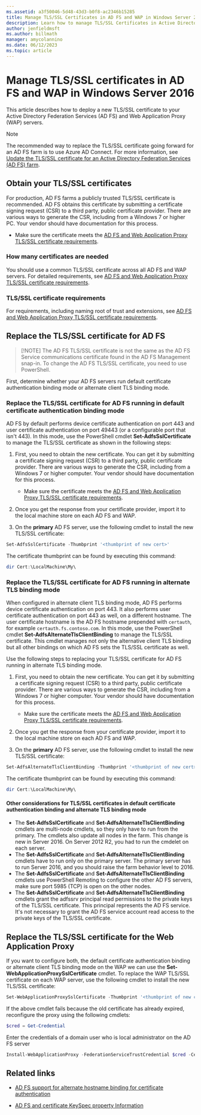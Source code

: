 ```yaml
---
ms.assetid: a3f50046-5d48-43d3-b0f8-ac2346b15285
title: Manage TLS/SSL Certificates in AD FS and WAP in Windows Server 2016
description: Learn how to manage TLS/SSL Certificates in Active Directory Federation Services (AD FS) and WAP in Windows Server 2016.
author: jenfieldmsft
ms.author: billmath
manager: amycolannino
ms.date: 06/12/2023
ms.topic: article
---
```


# Manage TLS/SSL certificates in AD FS and WAP in Windows Server 2016

This article describes how to deploy a new TLS/SSL certificate to your Active Directory Federation Services (AD FS) and Web Application Proxy (WAP) servers.

>[!NOTE]
>The recommended way to replace the TLS/SSL certificate going forward for an AD FS farm is to use Azure AD Connect. For more information, see [Update the TLS/SSL certificate for an Active Directory Federation Services (AD FS) farm](/azure/active-directory/connect/active-directory-aadconnectfed-ssl-update).

## Obtain your TLS/SSL certificates

For production, AD FS farms a publicly trusted TLS/SSL certificate is recommended. AD FS obtains this certificate by submitting a certificate signing request (CSR) to a third party, public certificate provider. There are various ways to generate the CSR, including from a Windows 7 or higher PC. Your vendor should have documentation for this process.

- Make sure the certificate meets the [AD FS and Web Application Proxy TLS/SSL certificate requirements](../overview/ad-fs-requirements.md#BKMK_1).

### How many certificates are needed

You should use a common TLS/SSL certificate across all AD FS and WAP servers. For detailed requirements, see [AD FS and Web Application Proxy TLS/SSL certificate requirements](../overview/ad-fs-requirements.md#BKMK_1).

### TLS/SSL certificate requirements

For requirements, including naming root of trust and extensions, see [AD FS and Web Application Proxy TLS/SSL certificate requirements](../overview/ad-fs-requirements.md#BKMK_1).

## Replace the TLS/SSL certificate for AD FS
>
> [!NOTE]
> The AD FS TLS/SSL certificate is not the same as the AD FS Service communications certificate found in the AD FS Management snap-in. To change the AD FS TLS/SSL certificate, you need to use PowerShell.

First, determine whether your AD FS servers run default certificate authentication binding mode or alternate client TLS binding mode.

### Replace the TLS/SSL certificate for AD FS running in default certificate authentication binding mode

AD FS by default performs device certificate authentication on port 443 and user certificate authentication on port 49443 (or a configurable port that isn't 443).
In this mode, use the PowerShell cmdlet **Set-AdfsSslCertificate** to manage the TLS/SSL certificate as shown in the following steps:

1. First, you need to obtain the new certificate. You can get it by submitting a certificate signing request (CSR) to a third party, public certificate provider. There are various ways to generate the CSR, including from a Windows 7 or higher computer. Your vendor should have documentation for this process.

    - Make sure the certificate meets the [AD FS and Web Application Proxy TLS/SSL certificate requirements](../overview/ad-fs-requirements.md#BKMK_1).

1. Once you get the response from your certificate provider, import it to the local machine store on each AD FS and WAP.

1. On the **primary** AD FS server, use the following cmdlet to install the new TLS/SSL certificate:

```powershell
Set-AdfsSslCertificate -Thumbprint '<thumbprint of new cert>'
```

The certificate thumbprint can be found by executing this command:

```powershell
dir Cert:\LocalMachine\My\
```

### Replace the TLS/SSL certificate for AD FS running in alternate TLS binding mode

When configured in alternate client TLS binding mode, AD FS performs device certificate authentication on port 443. It also performs user certificate authentication on port 443 as well, on a different hostname. The user certificate hostname is the AD FS hostname prepended with `certauth`, for example `certauth.fs.contoso.com`.
In this mode, use the PowerShell cmdlet **Set-AdfsAlternateTlsClientBinding** to manage the TLS/SSL certificate. This cmdlet manages not only the alternative client TLS binding but all other bindings on which AD FS sets the TLS/SSL certificate as well.

Use the following steps to replacing your TLS/SSL certificate for AD FS running in alternate TLS binding mode.

1. First, you need to obtain the new certificate. You can get it by submitting a certificate signing request (CSR) to a third party, public certificate provider. There are various ways to generate the CSR, including from a Windows 7 or higher computer. Your vendor should have documentation for this process.

    - Make sure the certificate meets the [AD FS and Web Application Proxy TLS/SSL certificate requirements](../overview/ad-fs-requirements.md#BKMK_1).

1. Once you get the response from your certificate provider, import it to the local machine store on each AD FS and WAP.

1. On the **primary** AD FS server, use the following cmdlet to install the new TLS/SSL certificate:

```powershell
Set-AdfsAlternateTlsClientBinding -Thumbprint '<thumbprint of new cert>'
```

The certificate thumbprint can be found by executing this command:

```powershell
dir Cert:\LocalMachine\My\
```

#### Other considerations for TLS/SSL certificates in default certificate authentication binding and alternate TLS binding mode

- The **Set-AdfsSslCertificate** and **Set-AdfsAlternateTlsClientBinding** cmdlets are multi-node cmdlets, so they only have to run from the primary. The cmdlets also update all nodes in the farm. This change is new in Server 2016. On Server 2012 R2, you had to run the cmdelet on each server.
- The **Set-AdfsSslCertificate** and **Set-AdfsAlternateTlsClientBinding** cmdlets have to run only on the primary server. The primary server has to run Server 2016, and you should raise the farm behavior level to 2016.
- The **Set-AdfsSslCertificate** and **Set-AdfsAlternateTlsClientBinding** cmdlets use PowerShell Remoting to configure the other AD FS servers, make sure port 5985 (TCP) is open on the other nodes.
- The **Set-AdfsSslCertificate** and **Set-AdfsAlternateTlsClientBinding** cmdlets grant the adfssrv principal read permissions to the private keys of the TLS/SSL certificate. This principal represents the AD FS service. It's not necessary to grant the AD FS service account read access to the private keys of the TLS/SSL certificate.

## Replace the TLS/SSL certificate for the Web Application Proxy

If you want to configure both, the default certificate authentication binding or alternate client TLS binding mode on the WAP we can use the **Set-WebApplicationProxySslCertificate** cmdlet.
To replace the WAP TLS/SSL certificate on each WAP server, use the following cmdlet to install the new TLS/SSL certificate:

```powershell
Set-WebApplicationProxySslCertificate -Thumbprint '<thumbprint of new cert>'
```

If the above cmdlet fails because the old certificate has already expired, reconfigure the proxy using the following cmdlets:

```powershell
$cred = Get-Credential
```

Enter the credentials of a domain user who is local administrator on the AD FS server

```powershell
Install-WebApplicationProxy -FederationServiceTrustCredential $cred -CertificateThumbprint '<thumbprint of new cert>' -FederationServiceName 'fs.contoso.com'
```

## Related links

- [AD FS support for alternate hostname binding for certificate authentication](../operations/AD-FS-support-for-alternate-hostname-binding-for-certificate-authentication.md)

- [AD FS and certificate KeySpec property Information](../technical-reference/AD-FS-and-KeySpec-Property.md)
